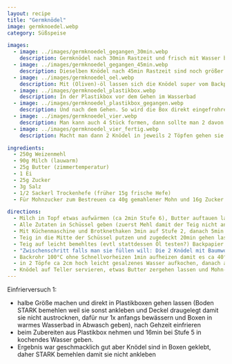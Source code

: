 ```yaml
---
layout: recipe
title: "Germknödel"
image: germknoedel.webp
category: Süßspeise

images:
  - image: ../images/germknoedel_gegangen_30min.webp
    description: Germknödel nach 30min Rastzeit und frisch mit Wasser besprüht (unten gut bemehlt damit sie sich leicht lösen)
  - image: ../images/germknoedel_gegangen_45min.webp
    description: Dieselben Knödel nach 45min Rastzeit sind noch größer
  - image: ../images/germknoedel_oel.webp
    description: Mit (Oliven)-öl lassen sich die Knödel super vom Backpapier lösen. Im Topf waren sie riesig sind aber dann leider zusammengefallen. Vmtl weil ich den Teilg aufs Öl fallen lies und gefaltet habe. Das Öl hat sich aber schwer verbunden Beim nächsten Mal Öl nur direkt vorm Lösen vom Backpapier runtergegeben. Hat super funktioniert, sind aber wieder zusammengefallen (beide Öl Versuche waren aber auch mit frischem Germ, evtl liegts daran?)
  - image: ../images/germknoedel_plastikbox.webp
    description: In der Plastikbox vor dem Gehen im Wasserbad
  - image: ../images/germknoedel_plastikbox_gegangen.webp
    description: Und nach dem Gehen. So wird die Box direkt eingefrohren
  - image: ../images/germknoedel_vier.webp
    description: Man kann auch 4 Stück formen, dann sollte man 2 davon evtl einfrieren
  - image: ../images/germknoedel_vier_fertig.webp
    description: Macht man dann 2 Knödel in jeweils 2 Töpfen gehen sie nicht gut auf (beide am Teller waren in 1 Topf), daher besser nur 2 Stück formen wenn man alle sofort isst

ingredients:
  - 250g Weizenmehl
  - 90g Milch (lauwarm)
  - 25g Butter (zimmertemperatur)
  - 1 Ei
  - 25g Zucker
  - 3g Salz
  - 1/2 Sackerl Trockenhefe (früher 15g frische Hefe)
  - Für Mohnzucker zum Bestreuen ca 40g gemahlener Mohn und 16g Zucker (gesiebt) vermischen (Verhältnis 5 zu 2)

directions:
  - Milch in Topf etwas aufwärmen (ca 2min Stufe 6), Butter auftauen lassen
  - Alle Zutaten in Schüssel geben (zuerst Mehl damit der Teig nicht an der Form klebt)
  - Mit Küchenmaschine und Brotknethaken 3min auf Stufe 2, danach 5min auf Stufe 3 kneten
  - Teig in die Mitte der Schüssel putzen und zugedeckt 20min gehen lassen
  - Teig auf leicht bemehltes (evtl stattdessen Öl testen?) Backpapier fallen lassen, in 2 Teile zerteilen und kugelförmig Rollen bzw Teig nach innen falten (Ziel ist es runde Knödel zu haben) und auf Blech nebeneinander legen.
  - "Zwischenschritt falls man sie füllen will: Die 2 Knödel mit Baumwolltuch zugedeckt 15min rasten lassen, danach nochmal rund formen, flach drücken, befüllen und die Enden zusammenklappen und erneut Knödel formen"
  - Backrohr 100°C ohne Schnellvorheizen 1min aufheizen damit es ca 40°C hat. Knödel Wasser besprühen und 30-45min (je nach gewünschter Größe, aber nicht länger sonst werden sie flach und man muss sie erneut formen) im Rohr gehen lassen (zwischendurch 1-2x erneut mit Wasser besprühen)
  - in 2 Töpfe ca 2cm hoch leicht gesalzenes Wasser aufkochen, danach auf Stufe 5 (evtl die ersten 3min 6 lassen?) zurückdrehen und in jeden Topf ein Knödel geben. Zugedeckt 14min köcheln lassen. ACHTUNG Deckel darf nicht zu tief runtergehen sonst klebt ein Teil des Knödels daran (passiert zb beim zweitkleinsten Topf+Deckel; perfekt passen die 2 alten Töpfe + Glasdeckel)
  - Knödel auf Teller servieren, etwas Butter zergehen lassen und Mohn-Zucker Gemisch (beides in Plastikbox geben und schütteln) darauf verteilen. Marmelade passt auch sehr gut dazu.
---
```


Einfrierversuch 1:

- halbe Größe machen und direkt in Plastikboxen gehen lassen (Boden STARK bemehlen weil sie sonst ankleben und Deckel draugelegt damit sie nicht austrocknen, dafür nur 1x anfangs bewässern und Boxen in warmes Wasserbad in Abwasch geben), nach Gehzeit einfrieren
- beim Zubereiten aus Plastikbox nehmen und 16min bei Stufe 5 in kochendes Wasser geben.
- Ergebnis war geschmacklich gut aber Knödel sind in Boxen geklebt, daher STARK bemehlen damit sie nicht ankleben
